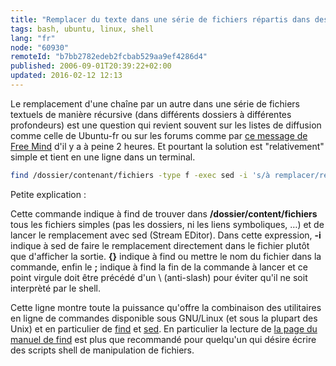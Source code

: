 ```yaml
---
title: "Remplacer du texte dans une série de fichiers répartis dans des dossiers"
tags: bash, ubuntu, linux, shell
lang: "fr"
node: "60930"
remoteId: "b7bb2782edeb2fcbab529aa9ef4286d4"
published: 2006-09-01T20:39:22+02:00
updated: 2016-02-12 12:13
---
```

 
Le remplacement d'une chaîne par un autre dans une série de fichiers textuels de
manière récursive (dans différents dossiers à différentes profondeurs) est une
question qui revient souvent sur les listes de diffusion comme celle de
Ubuntu-fr ou sur les forums comme par [ce message de Free
Mind](https://lists.ubuntu.com/archives/ubuntu-fr/2006-September/011148.html)
d'il y a à peine 2 heures. Et pourtant la solution est &quot;relativement&quot;
simple et tient en une ligne dans un terminal.

 ``` bash
find /dossier/contenant/fichiers -type f -exec sed -i 's/à remplacer/remplacement/g' {} \;
```

 
Petite explication&nbsp;:

Cette commande indique à find de trouver dans **/dossier/content/fichiers** tous
les fichiers simples (pas les dossiers, ni les liens symboliques, …) et de
lancer le remplacement avec sed (Stream EDitor). Dans cette expression, **-i**
indique à sed de faire le remplacement directement dans le fichier plutôt que
d'afficher la sortie. **{}** indique à find ou mettre le nom du fichier dans la
commande, enfin le **;** indique à find la fin de la commande à lancer et ce
point virgule doit être précédé d'un \ (anti-slash) pour éviter qu'il ne soit
interprèté par le shell.

 
Cette ligne montre toute la puissance qu'offre la combinaison des utilitaires en
ligne de commandes disponible sous GNU/Linux (et sous la plupart des Unix) et en
particulier de [find](http://pwet.fr/man/linux/commandes/find) et
[sed](http://pwet.fr/man/linux/commandes/find). En particulier la lecture de [la
page du manuel de find](http://pwet.fr/man/linux/commandes/find) est plus que
recommandé pour quelqu'un qui désire écrire des scripts shell de manipulation de
fichiers.
